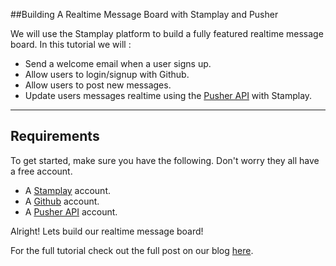 ##Building A Realtime Message Board with Stamplay and Pusher

We will use the Stamplay platform to build a fully featured realtime message board. In this tutorial we will :

 - Send a welcome email when a user signs up.
 - Allow users to login/signup with Github.
 - Allow users to post new messages.
 - Update users messages realtime using the [Pusher API](https://pusher.com/) with Stamplay.


-----------------------
## Requirements
To get started, make sure you have the following. Don't worry they all have a free account.
 - A [Stamplay](http://editor.stamplay.com/apps) account.
 - A [Github](https://github.com/) account.
 - A [Pusher API](https://pusher.com/) account.

Alright! Lets build our realtime message board!

For the full tutorial check out the full post on our blog <a href="https://blog.stamplay.com/
build-a-realtime-message-board-with-stamplay-pusher">here</a>.
